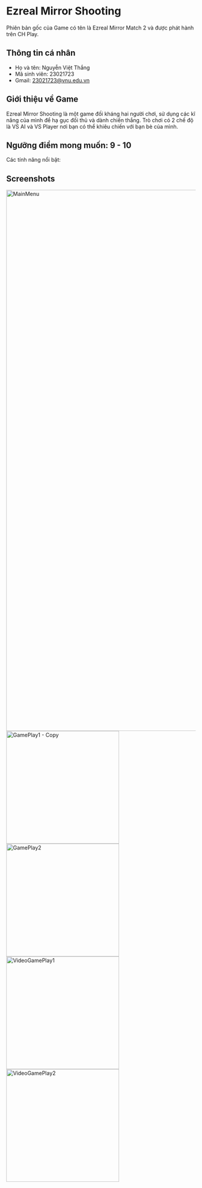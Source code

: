# Ezreal Mirror Shooting
 Phiên bản gốc của Game có tên là Ezreal Mirror Match 2 và được phát hành trên CH Play.
## Thông tin cá nhân

- Họ và tên: Nguyễn Việt Thắng
- Mã sinh viên: 23021723
- Gmail: 23021723@vnu.edu.vn

## Giới thiệu về Game
 Ezreal Mirror Shooting là một game đối kháng hai người chơi, sử dụng các kĩ năng của mình để hạ gục đối thủ và dành chiến thắng. Trò chơi có 2 chế độ là VS AI và VS Player nơi bạn có thể khiêu chiến với bạn bè của mình.

## Ngưỡng điểm mong muốn: 9 - 10
 Các tính năng nổi bật:

## Screenshots
<img width="1440" alt="MainMenu" src="https://github.com/VietThang5605/gameProject/assets/67374734/35462a99-5ce2-4c55-9174-c448c407804a">
<img width="300" alt="GamePlay1 - Copy" src="https://github.com/VietThang5605/gameProject/assets/67374734/f6fed64d-8dff-4fe7-a6df-97f3aae743fb">
<img width="300" alt="GamePlay2" src="https://github.com/VietThang5605/gameProject/assets/67374734/29e902fa-00ba-4d2d-ac31-698bb234f3f7">
<img width="300" alt="VideoGamePlay1" src="https://github.com/VietThang5605/gameProject/assets/67374734/1aef822c-bef3-4de3-90e0-e6c55720320b">
<img width="300" alt="VideoGamePlay2" src="https://github.com/VietThang5605/gameProject/assets/67374734/f867b6f7-023e-48dc-9bea-04e461d18fe0">


